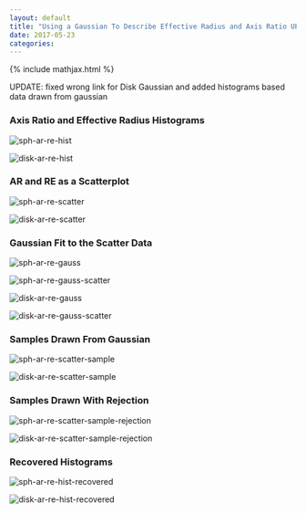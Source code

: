 ```yaml
---
layout: default
title: "Using a Gaussian To Describe Effective Radius and Axis Ratio UPDATED"
date: 2017-05-23
categories:
---
```


{% include mathjax.html  %}

UPDATE: fixed wrong link for Disk Gaussian and added histograms based data drawn from gaussian

### Axis Ratio and Effective Radius Histograms

![sph-ar-re-hist]( {{site.url}}/assets/imgs/2017-05-23/sph-ar-re-hist.png)

![disk-ar-re-hist]( {{site.url}}/assets/imgs/2017-05-23/disk-ar-re-hist.png)

### AR and RE as a Scatterplot

![sph-ar-re-scatter]( {{site.url}}/assets/imgs/2017-05-23/sph-ar-re-scatter.png)

![disk-ar-re-scatter]( {{site.url}}/assets/imgs/2017-05-23/disk-ar-re-scatter.png)

### Gaussian Fit to the Scatter Data

![sph-ar-re-gauss]( {{site.url}}/assets/imgs/2017-05-23/sph-ar-re-gauss.png)

![sph-ar-re-gauss-scatter]( {{site.url}}/assets/imgs/2017-05-23/sph-ar-re-gauss-scatter.png)

![disk-ar-re-gauss]( {{site.url}}/assets/imgs/2017-05-23/disk-ar-re-gauss.png)

![disk-ar-re-gauss-scatter]( {{site.url}}/assets/imgs/2017-05-23/disk-ar-re-gauss-scatter.png)

### Samples Drawn From Gaussian

![sph-ar-re-scatter-sample]( {{site.url}}/assets/imgs/2017-05-23/sph-ar-re-scatter-sample.png)

![disk-ar-re-scatter-sample]( {{site.url}}/assets/imgs/2017-05-23/disk-ar-re-scatter-sample.png)

### Samples Drawn With Rejection

![sph-ar-re-scatter-sample-rejection]( {{site.url}}/assets/imgs/2017-05-23/sph-ar-re-scatter-sample-rejection.png)

![disk-ar-re-scatter-sample-rejection]( {{site.url}}/assets/imgs/2017-05-23/disk-ar-re-scatter-sample-rejection.png)

### Recovered Histograms

![sph-ar-re-hist-recovered]( {{site.url}}/assets/imgs/2017-05-23/sph-ar-re-hist-recovered.png)

![disk-ar-re-hist-recovered]( {{site.url}}/assets/imgs/2017-05-23/disk-ar-re-hist-recovered.png)


